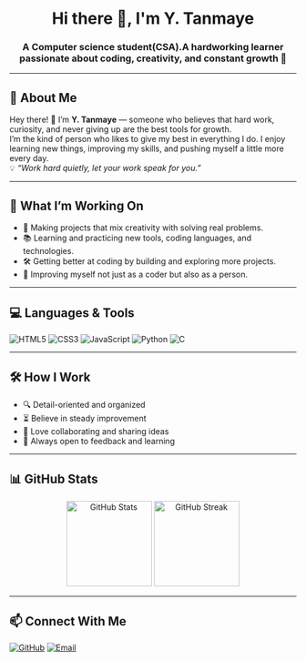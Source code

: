<!-- Profile Header -->
<h1 align="center">Hi there 👋, I'm Y. Tanmaye</h1>
<h3 align="center"> A Computer science student(CSA).A hardworking learner passionate about coding, creativity, and constant growth 🚀</h3>

---

## 🌟 About Me
Hey there! 👋 I’m **Y. Tanmaye** — someone who believes that hard work, curiosity, and never giving up are the best tools for growth.  
I’m the kind of person who likes to give my best in everything I do. I enjoy learning new things, improving my skills, and pushing myself a little more every day.  
💡 *“Work hard quietly, let your work speak for you.”*

---

## 📌 What I’m Working On
- 🚀 Making projects that mix creativity with solving real problems.  
- 📚 Learning and practicing new tools, coding languages, and technologies.  
- 🛠 Getting better at coding by building and exploring more projects.  
- 🌱 Improving myself not just as a coder but also as a person.  

---

## 💻 Languages & Tools
![HTML5](https://img.shields.io/badge/HTML5-orange?logo=html5&logoColor=white&style=for-the-badge)
![CSS3](https://img.shields.io/badge/CSS3-blue?logo=css3&logoColor=white&style=for-the-badge)
![JavaScript](https://img.shields.io/badge/JavaScript-yellow?logo=javascript&logoColor=black&style=for-the-badge)
![Python](https://img.shields.io/badge/Python-blue?logo=python&logoColor=white&style=for-the-badge)
![C](https://img.shields.io/badge/C-00599C?logo=c&logoColor=white&style=for-the-badge)

---

## 🛠 How I Work
- 🔍 Detail-oriented and organized  
- ⏳ Believe in steady improvement  
- 🤝 Love collaborating and sharing ideas  
- 🧠 Always open to feedback and learning  

---

## 📊 GitHub Stats
<p align="center">
  <img src="https://github-readme-stats.vercel.app/api?username=yTanmaye&show_icons=true&theme=tokyonight" alt="GitHub Stats" height="150" />
  <img src="https://github-readme-streak-stats.herokuapp.com/?user=yTanmaye&theme=tokyonight" alt="GitHub Streak" height="150" />
</p>

---

## 📫 Connect With Me
[![GitHub](https://img.shields.io/badge/GitHub-100000?logo=github&logoColor=white&style=for-the-badge)](https://github.com/yTanmaye)
[![Email](https://img.shields.io/badge/Email-D14836?logo=gmail&logoColor=white&style=for-the-badge)](mailto:your.email@example.com)
